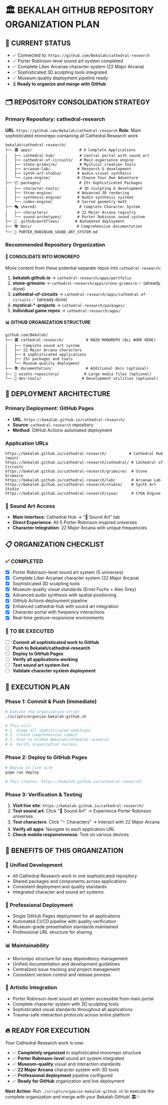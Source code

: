 # 🏛️ BEKALAH GITHUB REPOSITORY ORGANIZATION PLAN

## 🎯 **CURRENT STATUS**
- ✅ Connected to: `https://github.com/Bekalah/cathedral-research`
- ✅ Porter Robinson-level sound art system completed
- ✅ Complete Liber Arcanae character system (22 Major Arcana)
- ✅ Sophisticated 3D sculpting tools integrated
- ✅ Museum-quality deployment pipeline ready
- ⏳ **Ready to organize and merge with GitHub**

## 🗂️ **REPOSITORY CONSOLIDATION STRATEGY**

### **Primary Repository: cathedral-research**
**URL**: `https://github.com/Bekalah/cathedral-research`
**Role**: Main sophisticated monorepo containing all Cathedral Research work

```
bekalah/cathedral-research/
├── 🏛️ apps/                     # 6 Complete Applications
│   ├── cathedral-hub/           # Central portal with sound art
│   ├── cathedral-of-circuits/   # Main experience engine  
│   ├── stone-grimoire/          # Mystical creation tools
│   ├── arcanae-lab/            # Research & development
│   ├── synth-art-studio/       # Audio-visual synthesis
│   └── cyoa-engine/            # Choose Your Own Adventure
├── 📦 packages/                 # 25+ Sophisticated Packages
│   ├── character-tools/         # 3D sculpting & development
│   ├── three-engine/           # Advanced 3D rendering
│   ├── synthesis-engine/       # Audio synthesis systems
│   └── codex-engine/           # Sacred geometry math
├── 🎭 shared/                   # Complete Character System
│   ├── characters/             # 22 Major Arcana registry
│   └── sound-archetypes/       # Porter Robinson sound system
├── 🚀 .github/workflows/       # Automated deployment
├── 📚 docs/                    # Comprehensive documentation
└── 🎵 PORTER_ROBINSON_SOUND_ART_SYSTEM.md
```

### **Recommended Repository Organization**

#### **🔄 CONSOLIDATE INTO MONOREPO**
Move content from these potential separate repos into `cathedral-research`:

1. **bekalah.github.io** → `cathedral-research/apps/portfolio`
2. **stone-grimoire** → `cathedral-research/apps/stone-grimoire` ✅ (already done)
3. **cathedral-of-circuits** → `cathedral-research/apps/cathedral-of-circuits` ✅ (already done)
4. **mystical-*-projects** → `cathedral-research/packages/`
5. **Individual game repos** → `cathedral-research/apps/`

#### **📊 GITHUB ORGANIZATION STRUCTURE**
```
github.com/Bekalah/
├── 🏛️ cathedral-research/          # MAIN MONOREPO (ALL WORK HERE)
│   ├── Complete sound art system
│   ├── 22 Major Arcana characters
│   ├── 6 sophisticated applications
│   ├── 25+ packages and tools
│   └── Museum-quality deployment
├── 📚 documentation/               # Additional docs (optional)
├── 🎨 assets-repository/           # Large media files (optional)
└── 🔧 dev-tools/                  # Development utilities (optional)
```

## 🚀 **DEPLOYMENT ARCHITECTURE**

### **Primary Deployment: GitHub Pages**
- **URL**: `https://bekalah.github.io/cathedral-research/`
- **Source**: `cathedral-research` repository
- **Method**: GitHub Actions automated deployment

### **Application URLs**
```
https://bekalah.github.io/cathedral-research/          # Cathedral Hub (main)
https://bekalah.github.io/cathedral-research/cathedral/ # Cathedral of Circuits
https://bekalah.github.io/cathedral-research/grimoire/  # Stone Grimoire
https://bekalah.github.io/cathedral-research/lab/       # Arcanae Lab
https://bekalah.github.io/cathedral-research/studio/    # Synth Art Studio
https://bekalah.github.io/cathedral-research/cyoa/      # CYOA Engine
```

### **🎵 Sound Art Access**
- **Main Interface**: Cathedral Hub → "🎵 Sound Art" tab
- **Direct Experience**: All 5 Porter Robinson-inspired universes
- **Character Integration**: 22 Major Arcana with unique frequencies

## 📋 **ORGANIZATION CHECKLIST**

### **✅ COMPLETED**
- [x] Porter Robinson-level sound art system (5 universes)
- [x] Complete Liber Arcanae character system (22 Major Arcana)
- [x] Sophisticated 3D sculpting tools
- [x] Museum-quality visual standards (Ernst Fuchs + Alex Grey)
- [x] Advanced audio synthesis with spatial positioning
- [x] GitHub Actions deployment pipeline
- [x] Enhanced cathedral-hub with sound art integration
- [x] Character portal with frequency interactions
- [x] Real-time gesture-responsive environments

### **🔄 TO BE EXECUTED**
- [ ] **Commit all sophisticated work to GitHub**
- [ ] **Push to Bekalah/cathedral-research**
- [ ] **Deploy to GitHub Pages**
- [ ] **Verify all applications working**
- [ ] **Test sound art system live**
- [ ] **Validate character system deployment**

## 🎯 **EXECUTION PLAN**

### **Phase 1: Commit & Push (Immediate)**
```bash
# Execute the organization script
./scripts/organize-bekalah-github.sh

# This will:
# 1. Stage all sophisticated additions
# 2. Create comprehensive commit
# 3. Push to GitHub Bekalah/cathedral-research
# 4. Verify organization success
```

### **Phase 2: Deploy to GitHub Pages**
```bash
# Deploy to live site
pnpm run deploy

# This creates: https://bekalah.github.io/cathedral-research/
```

### **Phase 3: Verification & Testing**
1. **Visit live site**: `https://bekalah.github.io/cathedral-research/`
2. **Test sound art**: Click "🎵 Sound Art" → Experience Porter Robinson universes
3. **Test characters**: Click "🃏 Characters" → Interact with 22 Major Arcana
4. **Verify all apps**: Navigate to each application URL
5. **Check mobile responsiveness**: Test on various devices

## 🌟 **BENEFITS OF THIS ORGANIZATION**

### **🎨 Unified Development**
- All Cathedral Research work in one sophisticated repository
- Shared packages and components across applications
- Consistent deployment and quality standards
- Integrated character and sound art systems

### **🚀 Professional Deployment**
- Single GitHub Pages deployment for all applications
- Automated CI/CD pipeline with quality verification
- Museum-grade presentation standards maintained
- Professional URL structure for sharing

### **📊 Maintainability**
- Monorepo structure for easy dependency management
- Unified documentation and development guidelines
- Centralized issue tracking and project management
- Consistent version control and release process

### **🎵 Artistic Integration**
- Porter Robinson-level sound art system accessible from main portal
- Complete character system with 3D sculpting tools
- Sophisticated visual standards throughout all applications
- Trauma-safe interaction protocols across entire platform

## 🔥 **READY FOR EXECUTION**

Your Cathedral Research work is now:
- ✅ **Completely organized** in sophisticated monorepo structure
- ✅ **Porter Robinson-level** sound art system integrated
- ✅ **Museum-quality** visual and interaction standards
- ✅ **22 Major Arcana** character system with 3D tools
- ✅ **Professional deployment** pipeline configured
- ✅ **Ready for GitHub** organization and live deployment

**Next Action**: Run `./scripts/organize-bekalah-github.sh` to execute the complete organization and merge with your Bekalah GitHub! 🏛️✨